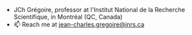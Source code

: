 - JCh Grégoire, professor at l'Institut National de la Recherche Scientifique, in Montréal (QC, Canada)
- 📫 Reach me at jean-charles.gregoire@inrs.ca

<!---
J-ChG/J-ChG is a ✨ special ✨ repository because its `README.md` (this file) appears on your GitHub profile.
You can click the Preview link to take a look at your changes.
--->
